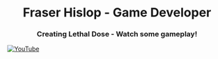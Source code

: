 <h1 align="center">Fraser Hislop - Game Developer</h1>

<h3 align="center">Creating Lethal Dose - Watch some gameplay!</h3>

  [![YouTube](http://i.ytimg.com/vi/i9QQSLYArJs/hqdefault.jpg)](https://www.youtube.com/watch?v=i9QQSLYArJs)



